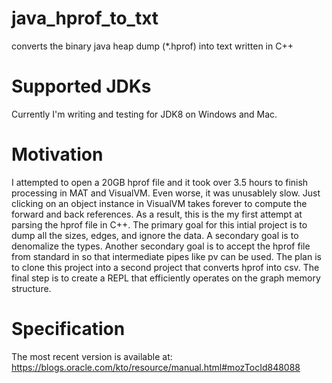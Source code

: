 # java_hprof_to_txt
converts the binary java heap dump (*.hprof) into text
written in C++

# Supported JDKs
Currently I'm writing and testing for JDK8 on Windows and Mac.

# Motivation

I attempted to open a 20GB hprof file and it took over 3.5 hours to finish processing in MAT and VisualVM. 
Even worse, it was unusablely slow.
Just clicking on an object instance in VisualVM takes forever to compute the forward and back references.
As a result, this is the my first attempt at parsing the hprof file in C++.
The primary goal for this intial project is to dump all the sizes, edges, and ignore the data.
A secondary goal is to denomalize the types.
Another secondary goal is to accept the hprof file from standard in so that intermediate pipes like pv can be used.
The plan is to clone this project into a second project that converts hprof into csv.
The final step is to create a REPL that efficiently operates on the graph memory structure.

# Specification

The most recent version is available at: https://blogs.oracle.com/kto/resource/manual.html#mozTocId848088


